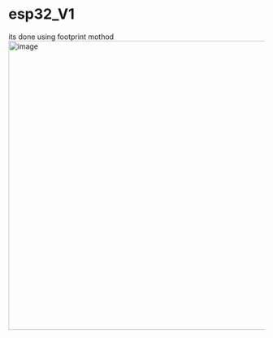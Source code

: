 # esp32_V1
its done using footprint mothod
<img width="569" alt="image" src="https://github.com/user-attachments/assets/da0b8123-a9d7-45bf-a1f4-9069b6e11eba">
